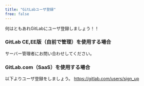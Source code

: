 ```yaml
---
title: "GitLabユーザ登録"
free: false
---
```


何はともあれGitLabにユーザ登録しましょう！！

### GitLab CE,EE版（自前で管理）を使用する場合

サーバー管理者にお問い合わせしてください。

### GitLab.com（SaaS）を使用する場合

以下よりユーザ登録をしましょう。
https://gitlab.com/users/sign_up
